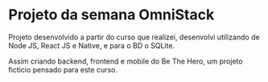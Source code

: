 # Projeto da semana OmniStack

Projeto desenvolvido a partir do curso que realizei, desenvolvi utilizando de Node JS, React JS e Native, e para o BD o SQLite.

Assim criando backend, frontend e mobile do Be The Hero, um projeto ficticio pensado para este curso.
